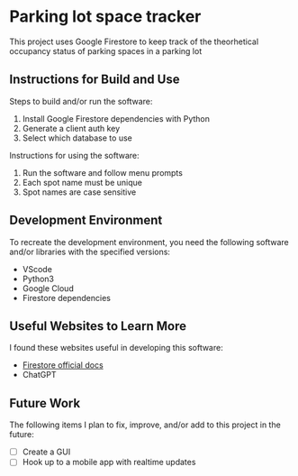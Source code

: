 # Parking lot space tracker

This project uses Google Firestore to keep track of the theorhetical occupancy status of parking spaces in a parking lot 

## Instructions for Build and Use

Steps to build and/or run the software:

1. Install Google Firestore dependencies with Python
2. Generate a client auth key
3. Select which database to use

Instructions for using the software:

1. Run the software and follow menu prompts 
2. Each spot name must be unique 
3. Spot names are case sensitive 

## Development Environment 

To recreate the development environment, you need the following software and/or libraries with the specified versions:

* VScode
* Python3
* Google Cloud
* Firestore dependencies

## Useful Websites to Learn More

I found these websites useful in developing this software:

* [Firestore official docs](https://firebase.google.com/docs/firestore/)
* ChatGPT

## Future Work

The following items I plan to fix, improve, and/or add to this project in the future:

* [ ] Create a GUI
* [ ] Hook up to a mobile app with realtime updates
